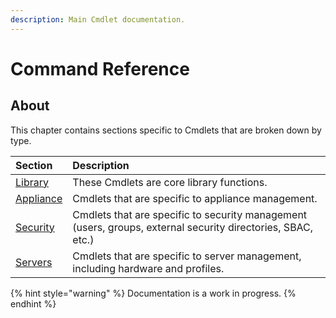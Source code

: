 ```yaml
---
description: Main Cmdlet documentation.
---
```


# Command Reference

## About

This chapter contains sections specific to Cmdlets that are broken down by type.

| Section | Description |
| :--- | :--- |
| [Library](library/) | These Cmdlets are core library functions. |
| [Appliance](appliance/) | Cmdlets that are specific to appliance management. |
| [Security](security/) | Cmdlets that are specific to security management \(users, groups, external security directories, SBAC, etc.\) |
| [Servers](servers/) | Cmdlets that are specific to server management, including hardware and profiles. |



{% hint style="warning" %}
Documentation is a work in progress.
{% endhint %}

